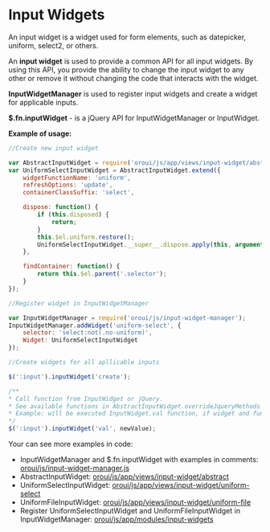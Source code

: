 <a id="bundle-docs-platform-ui-bundle-input-widgets"></a>

# Input Widgets

An input widget is a widget used for form elements, such as datepicker, uniform, select2, or others.

An **input widget** is used to provide a common API for all input widgets.
By using this API, you provide the ability to change the input widget to any other or remove it without changing the code that interacts with the widget.

**InputWidgetManager** is used to register input widgets and create a widget for applicable inputs.

**$.fn.inputWidget** - is a jQuery API for InputWidgetManager or InputWidget.

**Example of usage:**

```javascript
//Create new input widget

var AbstractInputWidget = require('oroui/js/app/views/input-widget/abstract');
var UniformSelectInputWidget = AbstractInputWidget.extend({
    widgetFunctionName: 'uniform',
    refreshOptions: 'update',
    containerClassSuffix: 'select',

    dispose: function() {
        if (this.disposed) {
            return;
        }
        this.$el.uniform.restore();
        UniformSelectInputWidget.__super__.dispose.apply(this, arguments);
    },

    findContainer: function() {
        return this.$el.parent('.selector');
    }
});

//Register widget in InputWidgetManager

var InputWidgetManager = require('oroui/js/input-widget-manager');
InputWidgetManager.addWidget('uniform-select', {
    selector: 'select:not(.no-uniform)',
    Widget: UniformSelectInputWidget
});

//Create widgets for all apllicable inputs

$(':input').inputWidget('create');

/**
* Call function from InputWidget or jQuery.
* See available functions in AbstractInputWidget.overrideJqueryMethods
* Example: will be executed InputWidget.val function, if widget and function exists, or $.val function.
*/
$(':input').inputWidget('val', newValue);
```

Your can see more examples in code:

* InputWidgetManager and $.fn.inputWidget with examples in comments: <a href="https://github.com/oroinc/platform/blob/5.1/src/Oro/Bundle/UIBundle/Resources/public/js/input-widget-manager.js" target="_blank">oroui/js/input-widget-manager.js</a>
* AbstractInputWidget: <a href="https://github.com/oroinc/platform/blob/5.1/src/Oro/Bundle/UIBundle/Resources/public/js/app/views/input-widget/abstract.js" target="_blank">oroui/js/app/views/input-widget/abstract</a>
* UniformSelectInputWidget: <a href="https://github.com/oroinc/platform/blob/5.1/src/Oro/Bundle/UIBundle/Resources/public/js/app/views/input-widget/uniform-select.js" target="_blank">oroui/js/app/views/input-widget/uniform-select</a>
* UniformFileInputWidget: <a href="https://github.com/oroinc/platform/blob/5.1/src/Oro/Bundle/UIBundle/Resources/public/js/app/views/input-widget/uniform-file.js" target="_blank">oroui/js/app/views/input-widget/uniform-file</a>
* Register UniformSelectInputWidget and UniformFileInputWidget in InputWidgetManager: <a href="https://github.com/oroinc/platform/blob/5.1/src/Oro/Bundle/UIBundle/Resources/public/js/app/modules/input-widgets.js" target="_blank">oroui/js/app/modules/input-widgets</a>

<!-- Frontend -->
